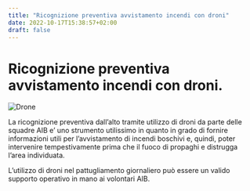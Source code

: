 ```yaml
---
title: "Ricognizione preventiva avvistamento incendi con droni"
date: 2022-10-17T15:38:57+02:00
draft: false
---
```


# Ricognizione preventiva avvistamento incendi con droni.

![Drone](/images/drone.jpg)

La ricognizione preventiva dall’alto tramite utilizzo di droni da parte delle squadre AIB e’ uno strumento utilissimo in quanto in grado di fornire informazioni utili per l’avvistamento di incendi boschivi e, quindi, poter intervenire tempestivamente prima che il fuoco di propaghi e distrugga l’area individuata.

L’utilizzo di droni nel pattugliamento giornaliero può essere un valido supporto operativo in mano ai volontari AIB.
